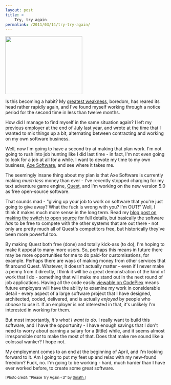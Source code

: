 ```yaml
---
layout: post
title: >
    Try, try again
permalink: /2011/03/14/try-try-again/
---
```

<a href="http://alexwarrenblog.files.wordpress.com/2011/03/3355834452_0b7215c19a_m.jpg"><img class="size-full wp-image-359 alignright" title="Please Try Again" alt="" src="http://alexwarrenblog.files.wordpress.com/2011/03/3355834452_0b7215c19a_m.jpg" width="240" height="180" /></a>

Is this becoming a habit? My <a title="My greatest weakness" href="http://www.alexwarren.co.uk/2010/07/01/my-greatest-weakness/">greatest weakness</a>, boredom, has reared its head rather rapidly again, and I've found myself working through a notice period for the second time in less than twelve months.

How did I manage to find myself in the same situation again? I left my previous employer at the end of July last year, and wrote at the time that I wanted to mix things up a bit, alternating between contracting and working on my own software business.

Well, now I'm going to have a second try at making that plan work. I'm not going to rush into job hunting like I did last time - in fact, I'm not even going to look for a job at all for a while. I want to devote my time to my own business, <a href="http://www.axeuk.com">Axe Software</a>, and see where it takes me.

The seemingly insane thing about my plan is that Axe Software is currently making <em>much less</em> money than ever - I've recently stopped charging for my text adventure game engine, <a href="http://www.axeuk.com/quest/">Quest</a>, and I'm working on the new version 5.0 as free open-source software.

That sounds mad - "giving up your job to work on software that you're just going to give away? What the fuck is wrong with you? I'm OUT!" Well, I think it makes much more sense in the long term. Read my <a href="http://www.axeuk.com/blog/2010/10/18/quest-5-0-is-now-open-source/">blog post on making the switch to open source</a> for full details, but basically the software <em>has</em> to be free to compete with the other systems that are out there - not only are pretty much all of Quest's competitors free, but historically they've been more powerful too.

By making Quest both free (done) and totally kick-ass (to do), I'm hoping to make it appeal to many more users. So, perhaps this means in future there may be more opportunities for me to do paid-for customisations, for example. Perhaps there are ways of making money from other services that fit around Quest. Whatever, it doesn't actually matter - even if I never make a penny from it directly, I think it will be a great demonstration of the kind of work that I do - something that will make me stand out in the next round of job applications. Having all the code easily <a href="http://quest.codeplex.com/SourceControl/BrowseLatest">viewable on CodePlex</a> means future employers will have the ability to examine my work in considerable detail - every aspect of a large software project that I have designed, architected, coded, delivered, and is actually <em>enjoyed</em> by people who <em>choose</em> to use it. If an employer is not interested in that, it's unlikely I'm interested in working for them.

But most importantly, <em>it's what I want to do</em>. I really want to build this software, and I have the opportunity - I have enough savings that I don't need to worry about earning a salary for a (little) while, and it seems almost irresponsible <em>not</em> to make the most of that. Does that make me sound like a colossal wanker? I hope not.

My employment comes to an end at the beginning of April, and I'm looking forward to it. Am I going to put my feet up and relax with my new-found freedom? Fuck, no. I'm going to be working - hard, much harder than I have ever worked before, to create some great software.

<span style="font-size:80%;">[Photo credit: "Please Try Again &lt;3" by <a href="http://www.flickr.com/photos/spam/3355834452/">Smath.</a>]</span>
